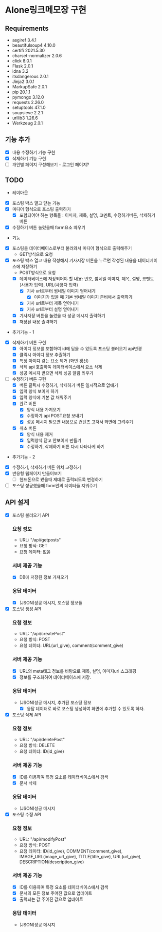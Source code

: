 # Alone링크메모장 구현
## Requirements
- asgiref            3.4.1
- beautifulsoup4     4.10.0
- certifi            2021.5.30
- charset-normalizer 2.0.6
- click              8.0.1
- Flask              2.0.1
- idna               3.2
- itsdangerous       2.0.1
- Jinja2             3.0.1
- MarkupSafe         2.0.1
- pip                20.1.1
- pymongo            3.12.0
- requests           2.26.0
- setuptools         47.1.0
- soupsieve          2.2.1
- urllib3            1.26.6
- Werkzeug           2.0.1
## 기능 추가 
- [x] 내용 수정하기 기능 구현 
- [x] 삭제하기 기능 구현 
- [ ] 개인별 페이지 구성해보기 - 로그인 페이지? 
## TODO 
* 레이아웃
- [x] 포스팅 박스 열고 닫는 기능 
- [x] 미디어 형식으로 포스팅 출력하기
  - [x] 포함되어야 하는 항목들 : 이미지, 제목, 설명, 코멘트, 수정하기버튼, 삭제하기버튼
- [x] 수정하기 버튼 눌렀을때 form요소 띄우기
* 기능 
- [x] 포스팅을 데이터베이스로부터 불러와서 미디어 형식으로 출력해주기 
  - GET방식으로 요청 
- [x] 포스팅 박스 열고 내용 작성해서 기사저장 버튼을 누르면 작성된 내용을 데이터베이스에 저장하기 
  - POST방식으로 요청 
  - [x] 데이터베이스에 저장되어야 할 내용: 번호, 썸네일 이미지, 제목, 설명, 코멘트(사용자 입력), URL(사용자 입력)
    - [x] 기사 url로부터 썸네일 이미지 얻어내기 
      - [x] 이미지가 없을 때 기본 썸네일 이미지 준비해서 출력하기
    - [x] 기사 url로부터 제목 얻어내기 
    - [x] 기사 url로부터 설명 얻어내기 
  - [x] 기사저장 버튼을 눌렀을 때 성공 메시지 출력하기 
  - [x] 저장된 내용 출력하기 
* 추가기능 - 1
- [x] 삭제하기 버튼 구현 
  - [x] 아이디 정보를 포함하여 id에 담을 수 있도록 포스팅 불러오기 api변경 
  - [x] 클릭시 아이디 정보 추출하기 
  - [x] 특정 아이디 갖는 요소 제거 (화면 갱신)
  - [x] 삭제 api 호출하여 데이터베이스에서 요소 삭제
  - [x] 성공 메시지 받으면 삭제 성공 알림 띄우기 
- [ ] 수정하기 버튼 구현 
  - [x] 버튼 클릭시 수정하기, 삭제하기 버튼 일시적으로 없애기 
  - [x] 입력 양식 보이게 하기 
  - [x] 입력 양식에 기본 값 채워주기 
  - [x] 완료 버튼 
    - [x] 양식 내용 가져오기
    - [x] 수정하기 api POST요청 보내기 
    - [x] 성공 메시지 받으면 내용으로 컨텐츠 고쳐서 화면에 그려주기
  - [x] 취소 버튼 
    - [x] 양식 내용 제거
    - [x] 입력양식 닫고 안보이게 만들기 
    - [x] 수정하기, 삭제하기 버튼 다시 나타나게 하기 
* 추가기능 - 2
- [x] 수정하기, 삭제하기 버튼 위치 고정하기 
- [x] 반응형 웹페이지 만들어보기  
  - [ ] 핸드폰으로 봤을때 제대로 출력되도록 변경하기
- [ ] 포스팅 성공했을때 form안의 데이터들 지워주기
## API 설계 
- [x] 포스팅 불러오기 API
  ### 요청 정보
  - URL: "/api/getposts"
  - 요청 방식: GET
  - 요청 데이터: 없음
  ### 서버 제공 기능 
  - [x] DB에 저장된 정보 가져오기 
  ### 응답 데이터 
  - [x] (JSON)성공 메시지, 포스팅 정보들
- [x] 포스팅 생성 API 
  ### 요청 정보 
  - URL: "/api/createPost"
  - 요청 방식: POST
  - 요청 데이터: URL(url_give), comment(comment_give)
  ### 서버 제공 기능 
  - [x] URL의 meta태그 정보를 바탕으로 제목, 설명, 이미지url 스크래핑 
  - [x] 정보를 구조화하여 데이터베이스에 저장. 
  ### 응답 데이터 
  - (JSON)성공 메시지, 추가된 포스팅 정보
    - [x] 응답 데이터로 바로 포스팅 생성하여 화면에 추가할 수 있도록 하자. 
- [x] 포스팅 삭제 API
  ### 요청 정보 
  - URL: "/api/deletePost"
  - 요청 방식: DELETE
  - 요청 데이터: ID(id_give)
  ### 서버 제공 기능 
  - [x] ID를 이용하여 특정 요소를 데이터베이스에서 검색 
  - [x] 문서 삭제
  ### 응답 데이터 
  - (JSON)성공 메시지
- [x] 포스팅 수정 API
  ### 요청 정보 
  - URL: "/api/modifyPost"
  - 요청 방식: POST
  - 요청 데이터: ID(id_give), COMMENT(comment_give), IMAGE_URL(image_url_give), TITLE(title_give), URL(url_give), DESCRIPTION(description_give)
  ### 서버 제공 기능 
  - [x] ID를 이용하여 특정 요소를 데이터베이스에서 검색 
  - [x] 문서의 모든 정보 주어진 값으로 업데이트 
  - [x] 출력되는 값 주어진 값으로 업데이트 
  ### 응답 데이터 
  - (JSON)성공 메시지
